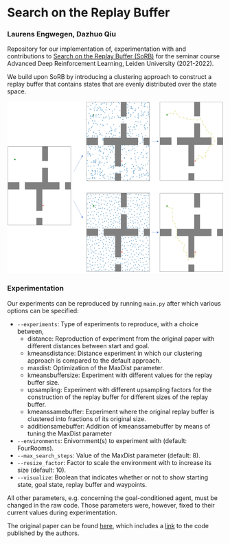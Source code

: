 # Search on the Replay Buffer

### Laurens Engwegen, Dazhuo Qiu

Repository for our implementation of, experimentation with and contributions to [Search on the Replay Buffer (SoRB)](https://arxiv.org/pdf/1906.05253.pdf) for the seminar course Advanced Deep Reinforcement Learning, Leiden University (2021-2022).

We build upon SoRB by introducing a clustering approach to construct a replay buffer that contains states that are evenly distributed over the state space.

<p align="center">
  <img width="700" height="400" src="https://github.com/LaurensEngwegen/sorb/blob/main/figures/graphical_explanation.PNG">
</p>

### Experimentation
Our experiments can be reproduced by running `main.py` after which various options can be specified:
* `--experiments`: Type of experiments to reproduce, with a choice between,
    - distance: Reproduction of experiment from the original paper with different distances between start and goal.
    - kmeansdistance: Distance experiment in which our clustering approach is compared to the default approach.
    - maxdist: Optimization of the MaxDist parameter.
    - kmeansbuffersize: Experiment with different values for the replay buffer size.
    - upsampling: Experiment with different upsampling factors for the construction of the replay buffer for different sizes of the replay buffer.
    - kmeanssamebuffer: Experiment where the original replay buffer is clustered into fractions of its original size.
    - additionsamebuffer: Addition of kmeanssamebuffer by means of tuning the MaxDist parameter
* `--environments`: Enivornment(s) to experiment with (default: FourRooms).
* `--max_search_steps`: Value of the MaxDist parameter (default: 8).
* `--resize_factor`: Factor to scale the environment with to increase its size (default: 10).
* `--visualize`: Boolean that indicates whether or not to show starting state, goal state, replay buffer and waypoints.

All other parameters, e.g. concerning the goal-conditioned agent, must be changed in the raw code. Those parameters were, however, fixed to their current values during experimentation.

The original paper can be found [here](https://arxiv.org/pdf/1906.05253.pdf), which includes a [link](http://bit.ly/rl_search) to the code published by the authors.
